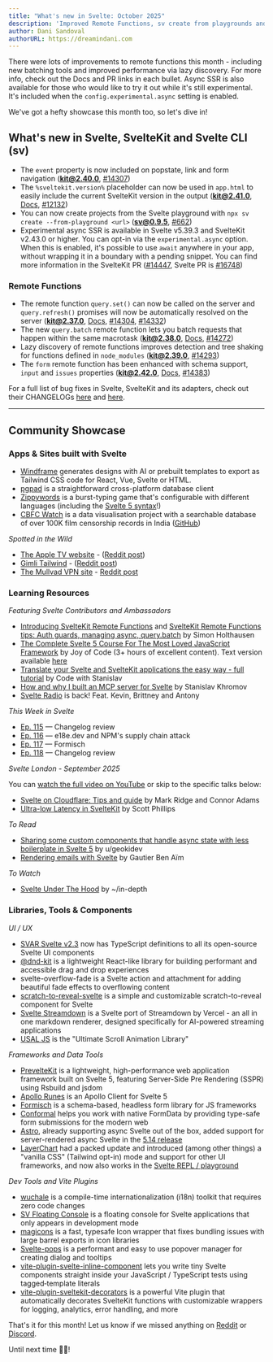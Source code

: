 ```yaml
---
title: "What's new in Svelte: October 2025"
description: 'Improved Remote Functions, sv create from playgrounds and experimental async SSR'
author: Dani Sandoval
authorURL: https://dreamindani.com
---
```


There were lots of improvements to remote functions this month - including new batching tools and improved performance via lazy discovery. For more info, check out the Docs and PR links in each bullet. Async SSR is also available for those who would like to try it out while it's still experimental. It's included when the `config.experimental.async` setting is enabled.

We've got a hefty showcase this month too, so let's dive in!

## What's new in Svelte, SvelteKit and Svelte CLI (sv)

- The `event` property is now included on popstate, link and form navigation (**kit@2.40.0**, [#14307](https://github.com/sveltejs/kit/pull/14307))
- The `%sveltekit.version%` placeholder can now be used in `app.html` to easily include the current SvelteKit version in the output (**kit@2.41.0**, [Docs](https://svelte.dev/docs/kit/project-structure#Project-files-src), [#12132](https://github.com/sveltejs/kit/pull/12132))
- You can now create projects from the Svelte playground with `npx sv create --from-playground <url>` (**sv@0.9.5**, [#662](https://github.com/sveltejs/cli/pull/662))
- Experimental async SSR is available in Svelte v5.39.3 and SvelteKit v2.43.0 or higher. You can opt-in via the `experimental.async` option. When this is enabled, it's possible to use `await` anywhere in your app, without wrapping it in a boundary with a pending snippet. You can find more information in the SvelteKit PR ([#14447](https://github.com/sveltejs/kit/pull/14447), Svelte PR is [#16748](https://github.com/sveltejs/svelte/pull/16748))

### Remote Functions

- The remote function `query.set()` can now be called on the server and `query.refresh()` promises will now be automatically resolved on the server (**kit@2.37.0**, [Docs](https://svelte.dev/docs/kit/remote-functions), [#14304](https://github.com/sveltejs/kit/pull/14304), [#14332](https://github.com/sveltejs/kit/pull/14332))
- The new `query.batch` remote function lets you batch requests that happen within the same macrotask (**kit@2.38.0**, [Docs](https://svelte.dev/docs/kit/remote-functions#query.batch), [#14272](https://github.com/sveltejs/kit/pull/14272))
- Lazy discovery of remote functions improves detection and tree shaking for functions defined in `node_modules` (**kit@2.39.0**, [#14293](https://github.com/sveltejs/kit/pull/14293))
- The `form` remote function has been enhanced with schema support, `input` and `issues` properties (**kit@2.42.0**, [Docs](https://svelte.dev/docs/kit/remote-functions#form), [#14383](https://github.com/sveltejs/kit/pull/14383))

For a full list of bug fixes in Svelte, SvelteKit and its adapters, check out their CHANGELOGs [here](https://github.com/sveltejs/svelte/blob/main/packages/svelte/CHANGELOG.md) and [here](https://github.com/sveltejs/kit/tree/main/packages).

---

## Community Showcase

### Apps & Sites built with Svelte

- [Windframe](https://windframe.dev/) generates designs with AI or prebuilt templates to export as Tailwind CSS code for React, Vue, Svelte or HTML.
- [pgpad](https://github.com/vrmiguel/pgpad) is a straightforward cross-platform database client
- [Zippywords](https://www.zippywords.com/words/en) is a burst-typing game that's configurable with different languages (including the [Svelte 5 syntax](https://www.zippywords.com/code/Svelte%205)!)
- [CBFC Watch](https://cbfc.watch/) is a data visualisation project with a searchable database of over 100K film censorship records in India ([GitHub](https://github.com/diagram-chasing/cbfc-watch))

_Spotted in the Wild_

- [The Apple TV website](https://tv.apple.com/) - ([Reddit post](https://www.reddit.com/r/sveltejs/comments/1n6i96i/the_appletv_website_uses_svelte/))
- [Gimli Tailwind](https://gimli.app/tailwind) - ([Reddit post](https://www.reddit.com/r/sveltejs/comments/1nbmoeq/the_most_popular_devtools_extension_for/))
- [The Mullvad VPN site](https://mullvad.net/en) - [Reddit post](https://www.reddit.com/r/sveltejs/comments/1nhe6t6/mullvad_vpn_uses_sveltekit_for_their_site/)

### Learning Resources

_Featuring Svelte Contributors and Ambassadors_

- [Introducing SvelteKit Remote Functions](https://www.youtube.com/watch?v=0hy7PCbXyqs) and [SvelteKit Remote Functions tips: Auth guards, managing async, query.batch](https://www.youtube.com/watch?v=z0f7NLPdLYE) by Simon Holthausen
- [The Complete Svelte 5 Course For The Most Loved JavaScript Framework](https://www.youtube.com/watch?v=B2MhkPtBWs4) by Joy of Code (3+ hours of excellent content). Text version available [here](https://joyofcode.xyz/learn-svelte)
- [Translate your Svelte and SvelteKit applications the easy way - full tutorial](https://www.youtube.com/watch?v=d0RPeuC4JL8) by Code with Stanislav
- [How and why I built an MCP server for Svelte](https://khromov.se/how-and-why-i-built-an-mcp-server-for-svelte/) by Stanislav Khromov
- [Svelte Radio](https://share.transistor.fm/s/a5f8c4c6) is back! Feat. Kevin, Brittney and Antony

_This Week in Svelte_

- [Ep. 115](https://www.youtube.com/watch?v=PHk7YFAFvfg) — Changelog review
- [Ep. 116](https://www.youtube.com/watch?v=sTepLQwJIVo) — e18e.dev and NPM's supply chain attack
- [Ep. 117](https://www.youtube.com/watch?v=E0xQXa4qQGY) — Formisch
- [Ep. 118](https://www.youtube.com/watch?v=eBXjXfUiuiA) — Changelog review

_Svelte London - September 2025_

You can [watch the full video on YouTube](https://www.youtube.com/watch?v=odCWAAaTNSQ) or skip to the specific talks below:

- [Svelte on Cloudflare: Tips and guide](https://www.youtube.com/live/odCWAAaTNSQ?si=2Eej24zu2ZXUEljs&t=412) by Mark Ridge and Connor Adams
- [Ultra-low Latency in SvelteKit](https://www.youtube.com/live/odCWAAaTNSQ?si=4Eyh2SUwA26waECz&t=2563) by Scott Phillips

_To Read_

- [Sharing some custom components that handle async state with less boilerplate in Svelte 5](https://www.reddit.com/r/sveltejs/comments/1niyflq/sharing_some_custom_components_that_handle_async/) by u/geokidev
- [Rendering emails with Svelte](https://github.com/GauBen/svelte-emails) by Gautier Ben Aïm

_To Watch_

- [Svelte Under The Hood](https://www.youtube.com/watch?v=GsjfEmTS4x8) by ~/in-depth

### Libraries, Tools & Components

_UI / UX_

- [SVAR Svelte v2.3](https://github.com/svar-widgets) now has TypeScript definitions to all its open-source Svelte UI components
- [@dnd-kit](https://www.npmjs.com/package/@dnd-kit-svelte/svelte) is a lightweight React-like library for building performant and accessible drag and drop experiences
- svelte-overflow-fade is a Svelte action and attachment for adding beautiful fade effects to overflowing content
- [scratch-to-reveal-svelte](https://github.com/dellamora/scratch-to-reveal-svelte) is a simple and customizable scratch-to-reveal component for Svelte
- [Svelte Streamdown](https://svelte-streamdown.beynar.workers.dev/) is a Svelte port of Streamdown by Vercel - an all in one markdown renderer, designed specifically for AI-powered streaming applications
- [USAL JS](https://usal.dev/) is the "Ultimate Scroll Animation Library"

_Frameworks and Data Tools_

- [PrevelteKit](https://github.com/tbocek/preveltekit) is a lightweight, high-performance web application framework built on Svelte 5, featuring Server-Side Pre Rendering (SSPR) using Rsbuild and jsdom
- [Apollo Runes](https://apollo-runes-docs.vercel.app/) is an Apollo Client for Svelte 5
- [Formisch](https://github.com/fabian-hiller/formisch) is a schema-based, headless form library for JS frameworks
- [Conformal](https://github.com/marcomuser/conformal) helps you work with native FormData by providing type-safe form submissions for the modern web
- [Astro](https://astro.build), already supporting async Svelte out of the box, added support for server-rendered async Svelte in the [5.14 release](https://astro.build/blog/astro-5140/#async-rendering-support-for-svelte)
- [LayerChart](https://github.com/techniq/layerchart/releases/tag/layerchart%402.0.0-next.39) had a packed update and introduced (among other things) a "vanilla CSS" (Tailwind opt-in) mode and support for other UI frameworks, and now also works in the [Svelte REPL / playground](https://svelte.dev/playground/c5e73cb55a0045cca83e74b5cdfa3b65?version=5.39.6)

_Dev Tools and Vite Plugins_

- [wuchale](https://github.com/wuchalejs/wuchale) is a compile-time internationalization (i18n) toolkit that requires zero code changes
- [SV Floating Console](https://www.npmjs.com/package/sv-console) is a floating console for Svelte applications that only appears in development mode
- [magicons](https://github.com/propolies/magicons) is a fast, typesafe Icon wrapper that fixes bundling issues with large barrel exports in icon libraries
- [Svelte-pops](https://svelte-pops.vercel.app/docs/overview) is a performant and easy to use popover manager for creating dialog and tooltips
- [vite-plugin-svelte-inline-component](https://github.com/hanielu/vite-plugin-svelte-inline-component) lets you write tiny Svelte components straight inside your JavaScript / TypeScript tests using tagged‑template literals
- [vite-plugin-sveltekit-decorators](https://github.com/KiraPC/vite-plugin-sveltekit-decorators) is a powerful Vite plugin that automatically decorates SvelteKit functions with customizable wrappers for logging, analytics, error handling, and more

That's it for this month! Let us know if we missed anything on [Reddit](https://www.reddit.com/r/sveltejs/) or [Discord](https://discord.gg/svelte).

Until next time 👋🏼!

